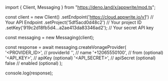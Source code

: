 import { Client, Messaging } from "https://deno.land/x/appwrite/mod.ts";

const client = new Client()
    .setEndpoint('https://cloud.appwrite.io/v1') // Your API Endpoint
    .setProject('5df5acd0d48c2') // Your project ID
    .setKey('919c2d18fb5d4...a2ae413da83346ad2'); // Your secret API key

const messaging = new Messaging(client);

const response = await messaging.createVonageProvider(
    '<PROVIDER_ID>', // providerId
    '<NAME>', // name
    '+12065550100', // from (optional)
    '<API_KEY>', // apiKey (optional)
    '<API_SECRET>', // apiSecret (optional)
    false // enabled (optional)
);

console.log(response);
